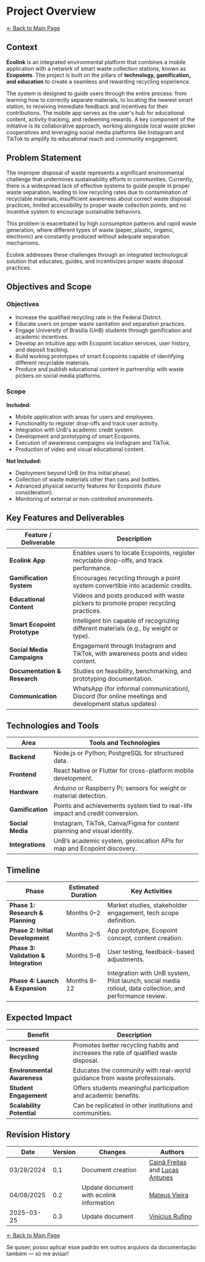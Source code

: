 # Project Overview

[← Back to Main Page](../index.md)

## Context

**Ecolink** is an integrated environmental platform that combines a mobile application with a network of smart waste collection stations, known as **Ecopoints**. The project is built on the pillars of **technology, gamification, and education** to create a seamless and rewarding recycling experience.

The system is designed to guide users through the entire process: from learning how to correctly separate materials, to locating the nearest smart station, to receiving immediate feedback and incentives for their contributions. The mobile app serves as the user's hub for educational content, activity tracking, and redeeming rewards. A key component of the initiative is its collaborative approach, working alongside local waste picker cooperatives and leveraging social media platforms like Instagram and TikTok to amplify its educational reach and community engagement.

## Problem Statement

The improper disposal of waste represents a significant environmental challenge that undermines sustainability efforts in communities. Currently, there is a widespread lack of effective systems to guide people in proper waste separation, leading to low recycling rates due to contamination of recyclable materials, insufficient awareness about correct waste disposal practices, limited accessibility to proper waste collection points, and no incentive system to encourage sustainable behaviors.

This problem is exacerbated by high consumption patterns and rapid waste generation, where different types of waste (paper, plastic, organic, electronic) are constantly produced without adequate separation mechanisms.

Ecolink addresses these challenges through an integrated technological solution that educates, guides, and incentivizes proper waste disposal practices.

## Objectives and Scope

### Objectives

- Increase the qualified recycling rate in the Federal District.
- Educate users on proper waste sanitation and separation practices.
- Engage University of Brasília (UnB) students through gamification and academic incentives.
- Develop an intuitive app with Ecopoint location services, user history, and deposit tracking.
- Build working prototypes of smart Ecopoints capable of identifying different recyclable materials.
- Produce and publish educational content in partnership with waste pickers on social media platforms.

### Scope

**Included:**

- Mobile application with areas for users and employees.
- Functionality to register drop-offs and track user activity.
- Integration with UnB's academic credit system.
- Development and prototyping of smart Ecopoints.
- Execution of awareness campaigns via Instagram and TikTok.
- Production of video and visual educational content.

**Not Included:**

- Deployment beyond UnB (in this initial phase).
- Collection of waste materials other than cans and bottles.
- Advanced physical security features for Ecopoints (future consideration).
- Monitoring of external or non-controlled environments.

## Key Features and Deliverables

| Feature / Deliverable        | Description                                                                              |
| ---------------------------- | ---------------------------------------------------------------------------------------- |
| **Ecolink App**              | Enables users to locate Ecopoints, register recyclable drop-offs, and track performance. |
| **Gamification System**      | Encourages recycling through a point system convertible into academic credits.           |
| **Educational Content**      | Videos and posts produced with waste pickers to promote proper recycling practices.      |
| **Smart Ecopoint Prototype** | Intelligent bin capable of recognizing different materials (e.g., by weight or type).    |
| **Social Media Campaigns**   | Engagement through Instagram and TikTok, with awareness posts and video content.         |
| **Documentation & Research** | Studies on feasibility, benchmarking, and prototyping documentation.                     |
| **Communication**            | WhatsApp (for informal communication), Discord (for online meetings and development status updates) |

## Technologies and Tools

| Area             | Tools and Technologies                                                         |
| ---------------- | ------------------------------------------------------------------------------ |
| **Backend**      | Node.js or Python; PostgreSQL for structured data.                             |
| **Frontend**     | React Native or Flutter for cross-platform mobile development.                 |
| **Hardware**     | Arduino or Raspberry Pi; sensors for weight or material detection.             |
| **Gamification** | Points and achievements system tied to real-life impact and credit conversion. |
| **Social Media** | Instagram, TikTok, Canva/Figma for content planning and visual identity.       |
| **Integrations** | UnB’s academic system, geolocation APIs for map and Ecopoint discovery.        |

## Timeline

| Phase                                 | Estimated Duration | Key Activities                                                                                            |
| ------------------------------------- | ------------------ | --------------------------------------------------------------------------------------------------------- |
| **Phase 1: Research & Planning**      | Months 0–2         | Market studies, stakeholder engagement, tech scope definition.                                            |
| **Phase 2: Initial Development**      | Months 2–5         | App prototype, Ecopoint concept, content creation.                                                        |
| **Phase 3: Validation & Integration** | Months 5–8         | User testing, feedback-based adjustments.                                                                 |
| **Phase 4: Launch & Expansion**       | Months 8–12        | Integration with UnB system, Pilot launch, social media rollout, data collection, and performance review. |

## Expected Impact

| Benefit                     | Description                                                                          |
| --------------------------- | ------------------------------------------------------------------------------------ |
| **Increased Recycling**     | Promotes better recycling habits and increases the rate of qualified waste disposal. |
| **Environmental Awareness** | Educates the community with real-world guidance from waste professionals.            |
| **Student Engagement**      | Offers students meaningful participation and academic benefits.                      |
| **Scalability Potential**   | Can be replicated in other institutions and communities.                             |

## Revision History

| Date       | Version | Changes                                  | Authors                                                                                             |
| ---------- | ------- | ---------------------------------------- | --------------------------------------------------------------------------------------------------- |
| 03/28/2024 | 0.1     | Document creation                        | [Cainã Freitas](https://github.com/freitasc) and [Lucas Antunes](https://github.com/LucasGSAntunes) |
| 04/08/2025 | 0.2     | Update document with ecolink information | [Mateus Vieira](https://github.com/matix0)                                                          |
| 2025-03-25 | 0.3     | Update document                          | [Vinícius Rufino](https://github.com/RufinoVfR)                                                     |

[← Back to Main Page](../index.md)


Se quiser, posso aplicar esse padrão em outros arquivos da documentação também — só me avisar!